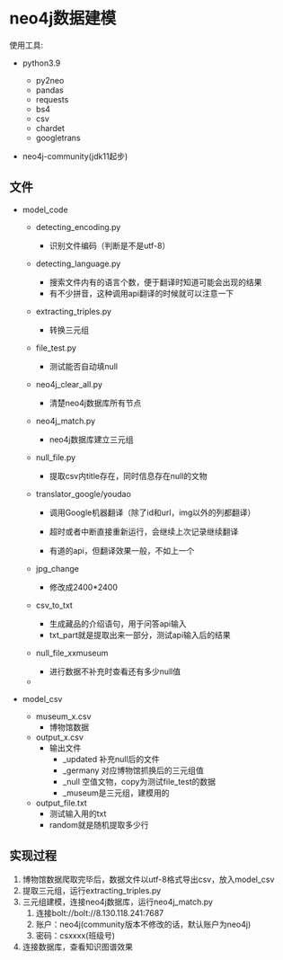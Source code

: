 # neo4j数据建模

使用工具:

* python3.9
  * py2neo
  * pandas
  * requests
  * bs4
  * csv
  * chardet
  * googletrans

* neo4j-community(jdk11起步)

## 文件

* model_code
  * detecting_encoding.py
    
    * 识别文件编码（判断是不是utf-8）
    
  * detecting_language.py
  
    * 搜索文件内有的语言个数，便于翻译时知道可能会出现的结果
    * 有不少拼音，这种调用api翻译的时候就可以注意一下
  
  * extracting_triples.py  
    
    * 转换三元组
    
  * file_test.py
    
    * 测试能否自动填null
    
  * neo4j_clear_all.py
    
    * 清楚neo4j数据库所有节点
    
  * neo4j_match.py
    
    * neo4j数据库建立三元组
    
  * null_file.py
    
    * 提取csv内title存在，同时信息存在null的文物
    
  * translator_google/youdao
    * 调用Google机器翻译（除了id和url，img以外的列都翻译）
    * 超时或者中断直接重新运行，会继续上次记录继续翻译
    
    * 有道的api，但翻译效果一般，不如上一个
    
  * jpg_change
    
    * 修改成2400*2400
    
  * csv_to_txt
  
    * 生成藏品的介绍语句，用于问答api输入
    * txt_part就是提取出来一部分，测试api输入后的结果
  
  * null_file_xxmuseum
  
    * 进行数据不补充时查看还有多少null值
  
  * 
  
* model_csv
  * museum_x.csv
    * 博物馆数据
  * output_x.csv
    * 输出文件
      * _updated 补充null后的文件
      * _germany 对应博物馆抓换后的三元组值
      * _null 空值文物，copy为测试file_test的数据
      * _museum是三元组，建模用的
  * output_file.txt
    * 测试输入用的txt
    * random就是随机提取多少行


## 实现过程

1. 博物馆数据爬取完毕后，数据文件以utf-8格式导出csv，放入model_csv
2. 提取三元组，运行extracting_triples.py 
3. 三元组建模，连接neo4j数据库，运行neo4j_match.py
   1. 连接bolt://bolt://8.130.118.241:7687
   2. 账户：neo4j(community版本不修改的话，默认账户为neo4j)
   3. 密码：csxxxx(班级号)
4. 连接数据库，查看知识图谱效果